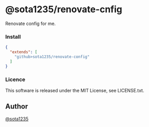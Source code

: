 @sota1235/renovate-cnfig
====

Renovate config for me.

### Install

```json
{
  "extends": [
    "github>sota1235/renovate-config"
  ]
}
```

### Licence

This software is released under the MIT License, see LICENSE.txt.

## Author

[@sota1235](https://github.com/sota1235)

